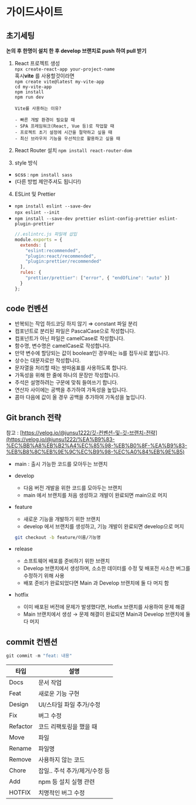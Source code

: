 # 가이드사이트

## 초기세팅
**논의 후 한명이 설치 한 후 develop 브랜치로 push 하여 pull 받기**

1. React 프로젝트 생성<br>
`npx create-react-app your-project-name` <br>
혹시**vite** 를 사용할것이라면  <br>
`npm create vite@latest my-vite-app`<br>
`cd my-vite-app`<br>
`npm install`<br>
`npm run dev`  <br>
    ```
    Vite를 사용하는 이유?

    - 빠른 개발 환경이 필요할 때
    - SPA 프레임워크(React, Vue 등)로 작업할 때
    - 프로젝트 초기 설정에 시간을 절약하고 싶을 때
    - 최신 브라우저 기능을 우선적으로 활용하고 싶을 때
    ```

2. React Router 설치 `npm install react-router-dom`

3. style 방식 
  - scss : `npm install sass` <br>
  - (다른 방법 제안주셔도 됩니다!)

4. ESLint 및 Prettier
  - `npm install eslint --save-dev` <br>
    `npx eslint --init`
  - `npm install --save-dev prettier eslint-config-prettier eslint-plugin-prettier`
    ```js
    //.eslintrc.js 파일에 삽입
    module.exports = {
      extends: [
        "eslint:recommended",
        "plugin:react/recommended",
        "plugin:prettier/recommended"
      ],
      rules: {
        "prettier/prettier": ["error", { "endOfLine": "auto" }]
      }
    };

    ```


## code 컨벤션

- 반복되는 작업 하드코딩 하지 않기 ⇒ constant 파일 분리
- 컴포넌트로 분리된 파일은 PascalCase으로 작성합니다.
- 컴포넌트가 아닌 파일은 camelCase로 작성합니다.
- 함수명, 변수명은 camelCase로 작성합니다.
- 만약 변수에 할당되는 값이 boolean인 경우에는 is를 접두사로 붙입니다.
- 상수는 대문자로만 작성합니다.
- 문자열을 처리할 때는 쌍따옴표를 사용하도록 합니다.
- 가독성을 위해 한 줄에 하나의 문장만 작성합니다.
- 주석은 설명하려는 구문에 맞춰 들여쓰기 합니다.
- 연산자 사이에는 공백을 추가하여 가독성을 높입니다.
- 콤마 다음에 값이 올 경우 공백을 추가하여 가독성을 높입니다.

## Git branch 전략

참고 : [https://velog.io/@junsu1222/깃-컨벤션-및-깃-브랜치-전략](https://velog.io/@junsu1222/%EA%B9%83-%EC%BB%A8%EB%B2%A4%EC%85%98-%EB%B0%8F-%EA%B9%83-%EB%B8%8C%EB%9E%9C%EC%B9%98-%EC%A0%84%EB%9E%B5)

- main : 출시 가능한 코드를 모아두는 브랜치
- develop
    - 다음 버전 개발을 위한 코드를 모아두는 브랜치
    - main 에서 브랜치를 처음 생성하고 개발이 완료되면 main으로 머지
- feature
    - 새로운 기능을 개발하기 위한 브랜치
    - develop 에서 브랜치를 생성하고, 기능 개발이 완료되면 develop으로 머지
    
    ```bash
    git checkout -b feature/이름/기능명
    ```
    
- release
    - 소프트웨어 배포를 준비하기 위한 브랜치
    - Develop 브랜치에서 생성하며, 소소한 데이터를 수정 및 배포전 사소한 버그를 수정하기 위해 사용
    - 배포 준비가 완료되었다면 Main 과 Develop 브랜치에 둘 다 머지 함
- hotfix
    - 이미 배포된 버전에 문제가 발생했다면, Hotfix 브랜치를 사용하여 문제 해결
    - Main 브랜치에서 생성 → 문제 해결이 완료되면 Main과 Develop 브랜치에 둘 다 머지

## commit 컨벤션

```jsx
git commit -m "feat: 내용"
```

| 타입 | 설명 |
| --- | --- |
| Docs | 문서 작업 |
| Feat | 새로운 기능 구현 |
| Design | UI/스타일 파일 추가/수정 |
| Fix | 버그 수정 |
| Refactor | 코드 리팩토링을 했을 때 |
| Move | 파일 | 코드의 이동 |
| Rename | 파일명 | 디렉토리명 변경 |
| Remove | 사용하지 않는 코드 | 파일 삭제 |
| Chore | 잡일.. 주석 추가/제거/수정 등 |
| Add | npm 등 설치 실행 관련 |
| HOTFIX | 치명적인 버그 수정 |
